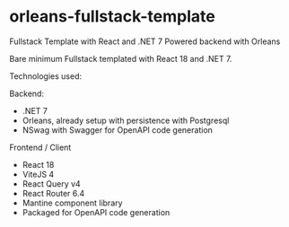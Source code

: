 # orleans-fullstack-template
Fullstack Template with React and .NET 7 Powered backend with Orleans

Bare minimum Fullstack templated with React 18 and .NET 7.

Technologies used:

Backend:
- .NET 7
- Orleans, already setup with persistence with Postgresql
- NSwag with Swagger for OpenAPI code generation

Frontend / Client
- React 18
- ViteJS 4
- React Query v4
- React Router 6.4
- Mantine component library
- Packaged for OpenAPI code generation
